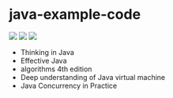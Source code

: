 # java-example-code
![](https://img.shields.io/static/v1?label=tools&message=JDK14&color=brightlight)
![](https://img.shields.io/static/v1?label=version&message=1.1.2&color=green)
![](https://img.shields.io/static/v1?label=linenumber&message=29323&color=orange)

- Thinking in Java
- Effective Java
- algorithms 4th edition
- Deep understanding of Java virtual machine
- Java Concurrency in Practice
